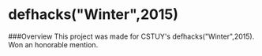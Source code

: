 # defhacks("Winter",2015)

###Overview
This project was made for CSTUY's defhacks("Winter",2015). Won an honorable mention.

